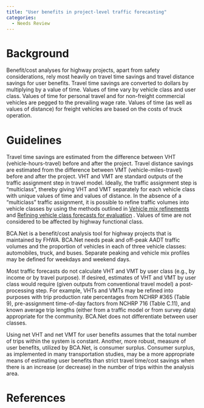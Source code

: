 ```yaml
---
title: "User benefits in project-level traffic forecasting"
categories:
  - Needs Review
---
```


Background
==========

Benefit/cost analyses for highway projects, apart from safety considerations, rely most heavily on travel time savings and travel distance savings for user benefits. Travel time savings are converted to dollars by multiplying by a value of time. Values of time vary by vehicle class and user class. Values of time for personal travel and for non-freight commercial vehicles are pegged to the prevailing wage rate. Values of time (as well as values of distance) for freight vehicles are based on the costs of truck operation.

Guidelines
==========

Travel time savings are estimated from the difference between VHT (vehicle-hours-travel) before and after the project. Travel distance savings are estimated from the difference between VMT (vehicle-miles-travel) before and after the project. VHT and VMT are standard outputs of the traffic assignment step in travel model. Ideally, the traffic assignment step is “multiclass”, thereby giving VHT and VMT separately for each vehicle class with unique values of time and values of distance. In the absence of a “multiclass” traffic assignment, it is possible to refine traffic volumes into vehicle classes by using the methods outlined in [Vehicle mix refinements](Vehicle_mix_refinements_in_project-level_traffic_forecasting) and
[Refining vehicle class forecasts for evaluation](Refining_vehicle_class_forecasts_for_evaluation_in_project-level_traffic_forecasting)
. Values of time are not considered to be affected by highway functional class.

BCA.Net is a benefit/cost analysis tool for highway projects that is maintained by FHWA. BCA.Net needs peak and off-peak AADT traffic volumes and the proportion of vehicles in each of three vehicle classes: automobiles, truck, and buses. Separate peaking and vehicle mix profiles may be defined for weekdays and weekend days.

Most traffic forecasts do not calculate VHT and VMT by user class (e.g., by income or by travel purpose). If desired, estimates of VHT and VMT by user class would require (given outputs from conventional travel model) a post-processing step. For example, VHTs and VMTs may be refined into purposes with trip production rate percentages from NCHRP \#365 (Table 9), pre-assignment time-of-day factors from NCHRP 716 (Table C.11), and known average trip lengths (either from a traffic model or from survey data) appropriate for the community. BCA.Net does not differentiate between user classes.

Using net VHT and net VMT for user benefits assumes that the total number of trips within the system is constant. Another, more robust, measure of user benefits, utilized by BCA.Net, is consumer surplus. Consumer surplus, as implemented in many transportation studies, may be a more appropriate means of estimating user benefits than strict travel time/cost savings when there is an increase (or decrease) in the number of trips within the analysis area.

References
==========

